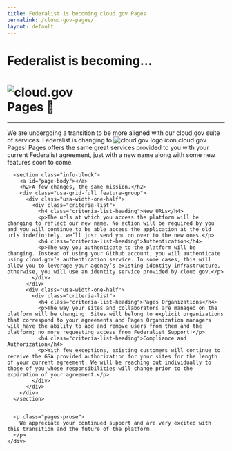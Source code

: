 ```yaml
---
title: Federalist is becoming cloud.gov Pages
permalink: /cloud-gov-pages/
layout: default
---
```


<div id="home">
  <div class="usa-grid">
    <div class="usa-width-one-whole">
      <h1>
        Federalist is becoming...
      </h1>
      <div class="pages-announcement">
        <h1>
          <div class="img-block">
            <img alt="cloud.gov" src="{{site.baseurl}}/assets/images/logos/cg-logo.svg" />
          </div>
          <span>Pages</span>
          🎉
        </h1>
      </div>
      <hr class="hr-light">
      <p class="pages-prose">
        We are undergoing a transition to be more aligned with our cloud.gov suite of services. Federalist is changing to
        <img
          alt="cloud.gov logo icon"
          src="{{site.baseurl}}/assets/images/logos/cg-logo-icon.svg"
        />
        <span>cloud.gov Pages</span>!
        Pages offers the same great services provided to you with your current Federalist agreement, just with a new name along with some new features soon to come.
      </p>

      <section class="info-block">
        <a id="page-body"></a>
        <h2>A few changes, the same mission.</h2>
        <div class="usa-grid-full feature-group">
          <div class="usa-width-one-half">
            <div class="criteria-list">
              <h4 class="criteria-list-heading">New URLs</h4>
              <p>The urls at which you access the platform will be changing to reflect our new name. No action will be required by you and you will continue to be able access the application at the old urls indefinitely, we’ll just send you on over to the new ones.</p>
              <h4 class="criteria-list-heading">Authentication</h4>
              <p>The way you authenticate to the platform will be changing. Instead of using your Github account, you will authenticate using cloud.gov’s authentication service. In some cases, this will allow you to leverage your agency’s existing identity infrastructure, otherwise, you will use an identity service provided by cloud.gov.</p>
            </div>
          </div>
          <div class="usa-width-one-half">
            <div class="criteria-list">
              <h4 class="criteria-list-heading">Pages Organizations</h4>
              <p>The way your sites and collaborators are managed on the platform will be changing. Sites will belong to explicit organizations that correspond to your agreements and Pages Organization managers will have the ability to add and remove users from them and the platform; no more requesting access from Federalist Support!</p>
              <h4 class="criteria-list-heading">Compliance and Authorization</h4>
              <p>With few exceptions, existing customers will continue to receive the GSA provided authorization for your sites for the length of your current agreement. We will be reaching out individually to those of you whose responsibilities will change prior to the expiration of your agreement.</p>
            </div>
          </div>
        </div>
      </section>


      <p class="pages-prose">
        We appreciate your continued support and are very excited with this transition and the future of the platform.
      </p>
    </div>
  </div>
</div>
